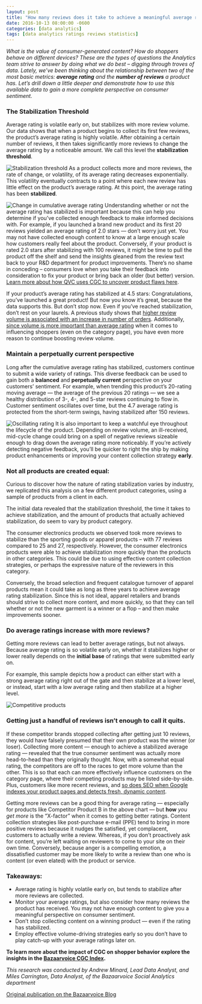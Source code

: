 ```yaml
---
layout: post
title: "How many reviews does it take to achieve a meaningful average rating?"
date: 2016-10-13 08:00:00 -0600
categories: [data analytics]
tags: [data analytics ratings reviews statistics]
---
```

_What is the value of consumer-generated content? How do shoppers behave on different devices? These are the types of questions the Analytics team strive to answer by doing what we do best – digging through troves of data. Lately, we’ve been thinking about the relationship between two of the most basic metrics: **average rating** and the **number of reviews** a product has. Let’s drill down a little deeper and demonstrate how to use this available data to gain a more complete perspective on consumer sentiment._

### The Stabilization Threshold

Average rating is volatile early on, but stabilizes with more review volume. Our data shows that when a product begins to collect its first few reviews, the product’s average rating is highly volatile. After obtaining a certain number of reviews, it then takes significantly more reviews to change the average rating by a noticeable amount. We call this level the **stabilization threshold**.

![Stabilization threshold](/images/SA_BlogPost_Charts-01.png)
As a product collects more and more reviews, the rate of change, or volatility, of its average rating decreases exponentially. This volatility eventually contracts to a point where each new review has little effect on the product’s average rating. At this point, the average rating has been **stabilized**.

![Change in cumulative average rating](/images/SA_BlogPost_Charts-02.png)
Understanding whether or not the average rating has stabilized is important because this can help you determine if you’ve collected enough feedback to make informed decisions with. For example, if you launched a brand new product and its first 20 reviews yielded an average rating of 2.0 stars — don’t worry just yet. You may not have collected enough content to know at a large enough scale how customers really feel about the product. Conversely, if your product is rated 2.0 stars after stabilizing with 100 reviews, it might be time to pull the product off the shelf and send the insights gleaned from the review text back to your R&D department for product improvements. There’s no shame in conceding – consumers love when you take their feedback into consideration to fix your product or bring back an older (but better) version. <a href="http://www.bazaarvoice.com/case-studies/Customer-opinions-help-QVC-UK-improve-products-and-sell-more.html" target="_blank">Learn more about how QVC uses CGC to uncover product flaws here</a>.

If your product’s average rating has stabilized at 4.5 stars: Congratulations, you’ve launched a great product! But now you know it’s great, because the data supports this. But don’t stop now. Even if you’ve reached stabilization, don’t rest on your laurels. A previous study shows that <a href="http://www.bazaarvoice.com/case-studies/Higher-review-volume-and-average-rating-correlate-with-order-increases.html" target="_blank">higher review volume is associated with an increase in number of orders</a>. Additionally, <a href="http://blog.bazaarvoice.com/2014/12/19/bazaarvoice-served-2-9-billion-review-impressions-black-friday-cyber-monday/" target="_blank">since volume is more important than average rating</a> when it comes to influencing shoppers (even on the category page), you have even more reason to continue boosting review volume.

### Maintain a perpetually current perspective

Long after the cumulative average rating has stabilized, customers continue to submit a wide variety of ratings. This diverse feedback can be used to gain both a **balanced** and **perpetually current** perspective on your customers’ sentiment. For example, when trending this product’s 20-rating moving average — the average of the previous 20 ratings — we see a healthy distribution of 3-, 4-, and 5-star reviews continuing to flow in. Customer sentiment oscillates over time, but the 4.7 average rating is protected from the short-term swings, having stabilized after 150 reviews.

![Oscillating rating](/images/SA_BlogPost_Charts-03.png)
It is also important to keep a watchful eye throughout the lifecycle of the product. Depending on review volume, an ill-received, mid-cycle change could bring on a spell of negative reviews sizeable enough to drag down the average rating more noticeably. If you’re actively detecting negative feedback, you’ll be quicker to right the ship by making product enhancements or improving your content collection strategy **early**.

### Not all products are created equal:
Curious to discover how the nature of rating stabilization varies by industry, we replicated this analysis on a few different product categories, using a sample of products from a client in each.

The initial data revealed that the stabilization threshold, the time it takes to achieve stabilization, and the amount of products that actually achieved stabilization, do seem to vary by product category.

The consumer electronics products we observed took more reviews to stabilize than the sporting goods or apparel products – with 77 reviews compared to 25 and 27, respectively. However, the consumer electronics products were able to achieve stabilization more quickly than the products in other categories. This could be due to using effective content collection strategies, or perhaps the expressive nature of the reviewers in this category.

Conversely, the broad selection and frequent catalogue turnover of apparel products mean it could take as long as three years to achieve average rating stabilization. Since this is not ideal, apparel retailers and brands should strive to collect more content, and more quickly, so that they can tell whether or not the new garment is a winner or a flop – and then make improvements sooner.

### Do average ratings increase with more reviews?
Getting more reviews can lead to better average ratings, but not always. Because average rating is so volatile early on, whether it stabilizes higher or lower really depends on the **initial base** of ratings that were submitted early on.

For example, this sample depicts how a product can either start with a strong average rating right out of the gate and then stabilize at a lower level, or instead, start with a low average rating and then stabilize at a higher level.

![Competitive products](/images/SA_BlogPost_Charts-04.png)

### Getting just a handful of reviews isn’t enough to call it quits.

If these competitor brands stopped collecting after getting just 10 reviews, they would have falsely presumed that their own product was the winner (or loser). Collecting more content — enough to achieve a stabilized average rating — revealed that the true consumer sentiment was actually more head-to-head than they originally thought. Now, with a somewhat equal rating, the competitors are off to the races to get more volume than the other. This is so that each can more effectively influence customers on the category page, where their competing products may be listed side-by-side. Plus, customers like more recent reviews, and <a href="http://www.bazaarvoice.com/case-studies/Spotlights-extends-SEO-benefits-of-Ratings--Reviews-to-category-like-pages.html" target="_blank">so does SEO when Google indexes your product pages and detects fresh, dynamic content</a>.

Getting more reviews can be a good thing for average rating — especially for products like Competitor Product B in the above chart — but **how** _you get more_ is the “X-factor” when it comes to getting better ratings. Content collection strategies like post-purchase e-mail (PPE) tend to bring in more positive reviews because it nudges the satisfied, yet complacent, customers to actually write a review. Whereas, if you don’t proactively ask for content, you’re left waiting on reviewers to come to your site on their own time. Conversely, because anger is a compelling emotion, a dissatisfied customer may be more likely to write a review than one who is content (or even elated) with the product or service.

### Takeaways:
* Average rating is highly volatile early on, but tends to stabilize after more reviews are collected.
* Monitor your average ratings, but also consider how many reviews the product has received. You may not have enough content to give you a meaningful perspective on consumer sentiment.
* Don’t stop collecting content on a winning product — even if the rating has stabilized.
* Employ effective volume-driving strategies early so you don’t have to play catch-up with your average ratings later on.

**To learn more about the impact of CGC on shopper behavior explore the insights in the <a href="http://www.bazaarvoice.com/cgcindex/" target="_blank">Bazaarvoice CGC Index</a>.**

_This research was conducted by Andrew Minard, Lead Data Analyst, and Miles Carrington, Data Analyst, of the Bazaarvoice Social Analytics department_


<a href="http://blog.bazaarvoice.com/2016/10/13/many-reviews-take-achieve-meaningful-average-rating/" target="_blank" title="Bazaarvoice Blog">Original publication on the Bazaarvoice Blog</a>
